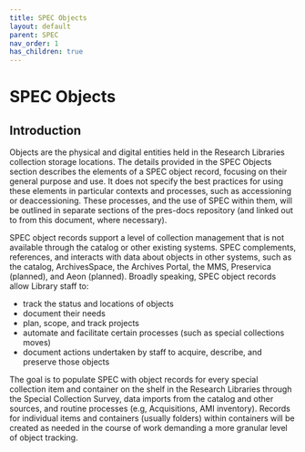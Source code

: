 ```yaml
---
title: SPEC Objects
layout: default
parent: SPEC
nav_order: 1
has_children: true
---
```


# SPEC Objects

## Introduction
Objects are the physical and digital entities held in the Research Libraries collection storage locations. The details provided in the SPEC Objects section describes the elements of a SPEC object record, focusing on their general purpose and use. It does not specify the best practices for using these elements in particular contexts and processes, such as accessioning or deaccessioning. These processes, and the use of SPEC within them, will be outlined in separate sections of the pres-docs repository (and linked out to from this document, where necessary).

SPEC object records support a level of collection management that is not available through the catalog or other existing systems. SPEC complements, references, and interacts with data about objects in other systems, such as the catalog, ArchivesSpace, the Archives Portal, the MMS, Preservica (planned), and Aeon (planned). Broadly speaking, SPEC object records allow Library staff to:
- track the status and locations of objects
- document their needs
- plan, scope, and track projects
- automate and facilitate certain processes (such as special collections moves)
- document actions undertaken by staff to acquire, describe, and preserve those objects

The goal is to populate SPEC with object records for every special collection item and container on the shelf in the Research Libraries through the Special Collection Survey, data imports from the catalog and other sources, and routine processes (e.g, Acquisitions, AMI inventory). Records for individual items and containers (usually folders) within containers will be created as needed in the course of work demanding a more granular level of object tracking.